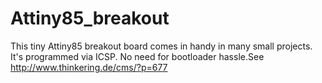 # Attiny85_breakout
This tiny Attiny85 breakout board comes in handy in many small projects. It's programmed via ICSP. No need for bootloader hassle.See http://www.thinkering.de/cms/?p=677
